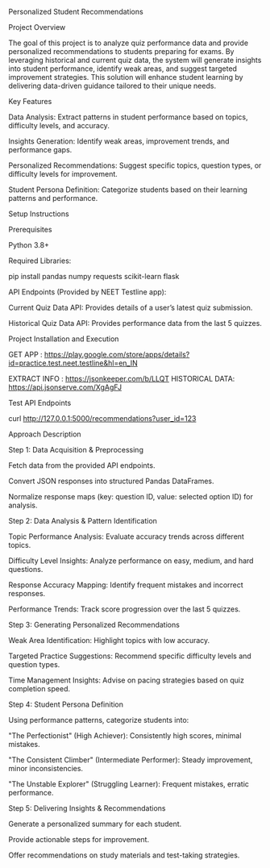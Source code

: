 Personalized Student Recommendations

Project Overview

The goal of this project is to analyze quiz performance data and provide personalized recommendations to students preparing for exams. By leveraging historical and current quiz data, the system will generate insights into student performance, identify weak areas, and suggest targeted improvement strategies. This solution will enhance student learning by delivering data-driven guidance tailored to their unique needs.

Key Features

Data Analysis: Extract patterns in student performance based on topics, difficulty levels, and accuracy.

Insights Generation: Identify weak areas, improvement trends, and performance gaps.

Personalized Recommendations: Suggest specific topics, question types, or difficulty levels for improvement.

Student Persona Definition: Categorize students based on their learning patterns and performance.

Setup Instructions

Prerequisites

Python 3.8+

Required Libraries:

pip install pandas numpy requests scikit-learn flask

API Endpoints (Provided by NEET Testline app):

Current Quiz Data API: Provides details of a user’s latest quiz submission.

Historical Quiz Data API: Provides performance data from the last 5 quizzes.

Project Installation and Execution

GET APP : https://play.google.com/store/apps/details?id=practice.test.neet.testline&hl=en_IN

EXTRACT INFO : https://jsonkeeper.com/b/LLQT
HISTORICAL DATA: https://api.jsonserve.com/XgAgFJ

Test API Endpoints

curl http://127.0.0.1:5000/recommendations?user_id=123

Approach Description

Step 1: Data Acquisition & Preprocessing

Fetch data from the provided API endpoints.

Convert JSON responses into structured Pandas DataFrames.

Normalize response maps (key: question ID, value: selected option ID) for analysis.

Step 2: Data Analysis & Pattern Identification

Topic Performance Analysis: Evaluate accuracy trends across different topics.

Difficulty Level Insights: Analyze performance on easy, medium, and hard questions.

Response Accuracy Mapping: Identify frequent mistakes and incorrect responses.

Performance Trends: Track score progression over the last 5 quizzes.

Step 3: Generating Personalized Recommendations

Weak Area Identification: Highlight topics with low accuracy.

Targeted Practice Suggestions: Recommend specific difficulty levels and question types.

Time Management Insights: Advise on pacing strategies based on quiz completion speed.

Step 4: Student Persona Definition

Using performance patterns, categorize students into:

"The Perfectionist" (High Achiever): Consistently high scores, minimal mistakes.

"The Consistent Climber" (Intermediate Performer): Steady improvement, minor inconsistencies.

"The Unstable Explorer" (Struggling Learner): Frequent mistakes, erratic performance.

Step 5: Delivering Insights & Recommendations

Generate a personalized summary for each student.

Provide actionable steps for improvement.

Offer recommendations on study materials and test-taking strategies.
